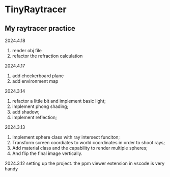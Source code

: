 # TinyRaytracer
My raytracer practice
---
2024.4.18
1) render obj file
2) refactor the refraction calculation

2024.4.17
1) add checkerboard plane
2) add environment map

2024.3.14
1) refactor a little bit and implement basic light;
2) implement phong shading;
3) add shadow;
4) implement reflection;

2024.3.13
1) Implement sphere class with ray intersect funciton;
2) Transform screen coordiates to world coordinates in order to shoot rays;
3) Add material class and the capability to render multiple spheres;
4) And flip the final image vertically.

2024.3.12
setting up the project. the ppm viewer extension in vscode is very handy 